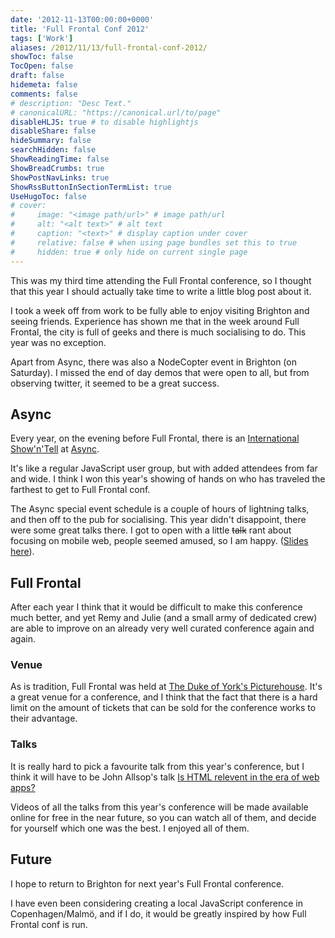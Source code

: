 ```yaml
---
date: '2012-11-13T00:00:00+0000'
title: 'Full Frontal Conf 2012'
tags: ['Work']
aliases: /2012/11/13/full-frontal-conf-2012/
showToc: false
TocOpen: false
draft: false
hidemeta: false
comments: false
# description: "Desc Text."
# canonicalURL: "https://canonical.url/to/page"
disableHLJS: true # to disable highlightjs
disableShare: false
hideSummary: false
searchHidden: false
ShowReadingTime: false
ShowBreadCrumbs: true
ShowPostNavLinks: true
ShowRssButtonInSectionTermList: true
UseHugoToc: false
# cover:
#     image: "<image path/url>" # image path/url
#     alt: "<alt text>" # alt text
#     caption: "<text>" # display caption under cover
#     relative: false # when using page bundles set this to true
#     hidden: true # only hide on current single page
---
```


This was my third time attending the Full Frontal conference, so I thought that this year I should actually take time to write a little blog post about it.

I took a week off from work to be fully able to enjoy visiting Brighton and seeing friends. Experience has shown me that in the week around Full Frontal, the city is full of geeks and there is much socialising to do. This year was no exception.

Apart from Async, there was also a NodeCopter event in Brighton (on Saturday). I missed the end of day demos that were open to all, but from observing twitter, it seemed to be a great success.

## Async

Every year, on the evening before Full Frontal, there is an [International Show'n'Tell](http://lanyrd.com/2012/asyncjs-showntell-2012/) at [Async](http://asyncjs.com/showntell-2012/).

It's like a regular JavaScript user group, but with added attendees from far and wide. I think I won this year's showing of hands on who has traveled the farthest to get to Full Frontal conf.

The Async special event schedule is a couple of hours of lightning talks, and then off to the pub for socialising. This year didn't disappoint, there were some great talks there. I got to open with a little <del>talk</del> rant about focusing on mobile web, people seemed amused, so I am happy. ([Slides here](https://speakerdeck.com/mrgnrdrck/focusing-on-mobile-web)).

## Full Frontal

After each year I think that it would be difficult to make this conference much better, and yet Remy and Julie (and a small army of dedicated crew) are able to improve on an already very well curated conference again and again.

### Venue

As is tradition, Full Frontal was held at [The Duke of York's Picturehouse](http://www.picturehouses.co.uk/cinema/Duke_Of_Yorks/). It's a great venue for a conference, and I think that the fact that there is a hard limit on the amount of tickets that can be sold for the conference works to their advantage.

### Talks

It is really hard to pick a favourite talk from this year's conference, but I think it will have to be John Allsop's talk [Is HTML relevent in the era of web apps?](http://2012.full-frontal.org/#john)

Videos of all the talks from this year's conference will be made available online for free in the near future, so you can watch all of them, and decide for yourself which one was the best. I enjoyed all of them.

## Future

I hope to return to Brighton for next year's Full Frontal conference.

I have even been considering creating a local JavaScript conference in Copenhagen/Malmö, and if I do, it would be greatly inspired by how Full Frontal conf is run.
